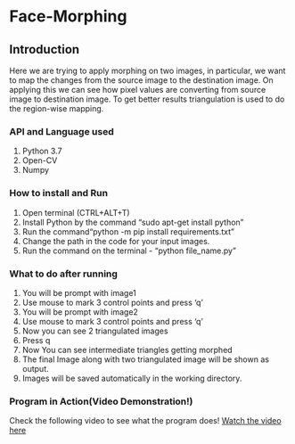 # Face-Morphing
## Introduction
Here we are trying to apply morphing on two images, in particular, we want to map the changes
from the source image to the destination image. On applying this we can see how pixel values
are converting from source image to destination image. To get better results triangulation is
used to do the region-wise mapping.

### API and Language used
1. Python 3.7
2. Open-CV
3. Numpy

### How to install and Run
1. Open terminal (CTRL+ALT+T)
2. Install Python by the command “sudo apt-get install python”
3. Run the command“python -m pip install requirements.txt”
4. Change the path in the code for your input images.
5. Run the command on the terminal - “python file_name.py”

### What to do after running
1. You will be prompt with image1
2. Use mouse to mark 3 control points and press ‘q’
3. You will be prompt with image2
4. Use mouse to mark 3 control points and press ‘q’
5. Now you can see 2 triangulated images
6. Press q
7. Now You can see intermediate triangles getting morphed
8. The final Image along with two triangulated image will be shown as output.
9. Images will be saved automatically in the working directory.

### Program in Action(Video Demonstration!)
Check the following video to see what the program does!
[Watch the video here](https://youtu.be/fsQUcMbcFIs)

